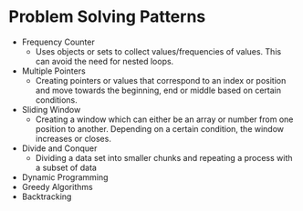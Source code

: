 # Problem Solving Patterns #

* Frequency Counter
    * Uses objects or sets to collect values/frequencies of values. This can avoid the need for nested loops.
* Multiple Pointers
    * Creating pointers or values that correspond to an index or position and move towards the beginning, end or middle based on certain conditions.
* Sliding Window
    * Creating a window which can either be an array or number from one position to another. Depending on a certain condition, the window increases or closes.
* Divide and Conquer
    * Dividing a data set into smaller chunks and repeating a process with a subset of data
* Dynamic Programming
* Greedy Algorithms 
* Backtracking